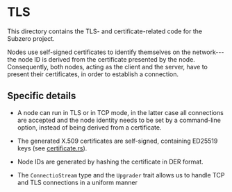 # TLS

This directory contains the TLS- and certificate-related code for the Subzero project.

Nodes use self-signed certificates to identify themselves on the network---the node ID is derived from the certificate presented by the node. Consequently, both nodes, acting as the client and the server,  have to present their certificates, in order to establish a connection.

## Specific details

- A node can run in TLS or in TCP mode, in the latter case all connections are accepted and the node identity needs to be set by a command-line option, instead of being derived from a certificate.

- The generated X.509 certificates are self-signed, containing ED25519 keys (see [certificate.rs](./certificate.rs)).

- Node IDs are generated by hashing the certificate in DER format.

- The `ConnectioStream` type and the `Upgrader` trait allows us to handle TCP and TLS connections in a uniform manner

